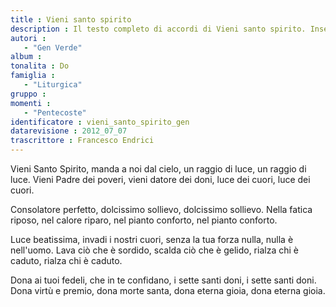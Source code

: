 ```yaml
--- 
title : Vieni santo spirito
description : Il testo completo di accordi di Vieni santo spirito. Inseriscila nel tuo canzoniere!
autori : 
   - "Gen Verde"
album : 
tonalita : Do
famiglia : 
   - "Liturgica"
gruppo : 
momenti : 
   - "Pentecoste"
identificatore : vieni_santo_spirito_gen
datarevisione : 2012_07_07
trascrittore : Francesco Endrici
--- 
```




Vieni Santo Spirito, manda a noi dal cielo,
un raggio di luce, un raggio di luce.
Vieni Padre dei poveri, vieni datore dei doni,
luce dei cuori, luce  dei cuori.


Consolatore perfetto, 
dolcissimo sollievo, dolcissimo sollievo.
Nella fatica riposo, nel calore riparo,
nel pianto conforto, nel pianto conforto.


Luce beatissima, invadi i nostri cuori,
senza la tua forza nulla, nulla è nell'uomo.
Lava ciò che è sordido, scalda ciò che è gelido,
rialza chi è caduto, rialza chi è caduto.


Dona ai tuoi fedeli, che in te confidano,
i sette santi doni, i sette santi doni.
Dona virtù e premio, dona morte santa,
dona eterna gioia, dona eterna gioia.


